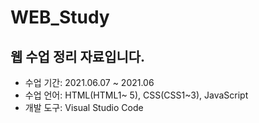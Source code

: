 # WEB_Study
## 웹 수업 정리 자료입니다.     
- 수업 기간: 2021.06.07 ~ 2021.06    
- 수업 언어: HTML(HTML1~ 5), CSS(CSS1~3), JavaScript    
- 개발 도구: Visual Studio Code    
